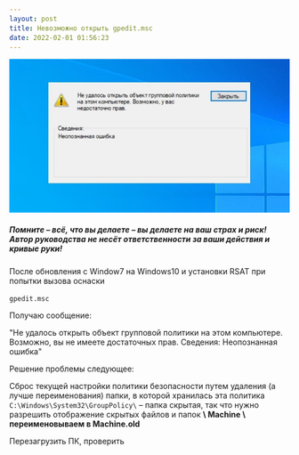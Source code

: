 ```yaml
---
layout: post
title: Невозможно открыть gpedit.msc
date: 2022-02-01 01:56:23
---
```


![](/img/uploads/не-удалось-открыть-объект-групповой-политики-на-этом-компьютере.jpg "gpedit.msc")

##### Помните – всё, что вы делаете – вы делаете на ваш страх и риск! Автор руководства не несёт ответственности за ваши действия и кривые руки!

После обновления с Window7 на Windows10 и установки RSAT при попытки вызова оснаски 

`gpedit.msc`

Получаю сообщение:

"Не удалось открыть объект групповой политики на этом компьютере. Возможно, вы не имеете достаточных прав. Сведения: Неопознанная ошибка"

Решение проблемы следующее:

Cброс текущей настройки политики безопасности путем удаления (а лучше переименования) папки, в которой хранилась эта политика `C:\Windows\System32\GroupPolicy\`
– папка скрытая, так что нужно разрешить отображение скрытых файлов и папок **\ Machine \ переименовываем в Machine.old**

Перезагрузить ПК, проверить
